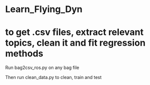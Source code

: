 # Learn_Flying_Dyn
# to get .csv files, extract relevant topics, clean it and fit regression methods 
Run bag2csv_ros.py on any bag file

Then run clean_data.py to clean, train and test
